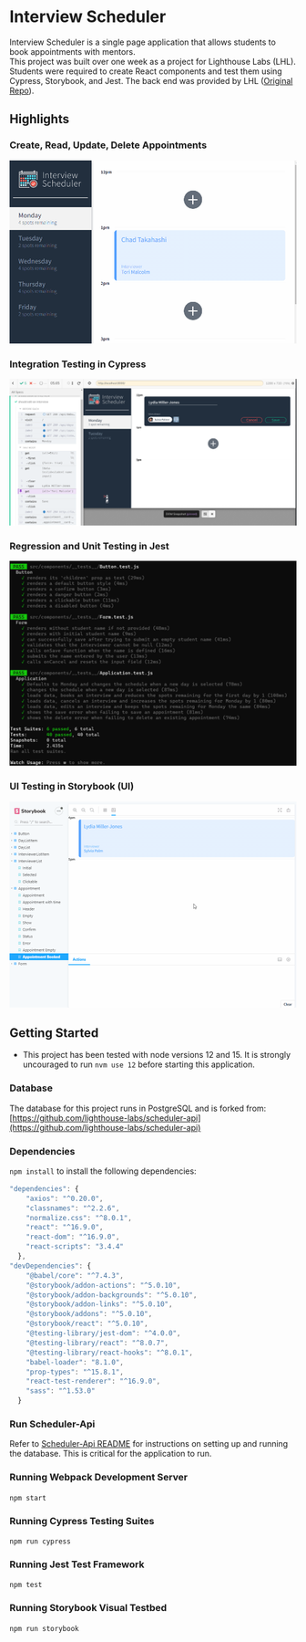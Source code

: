 # Interview Scheduler

Interview Scheduler is a single page application that allows students to book appointments with mentors.\
This project was built over one week as a project for Lighthouse Labs (LHL). Students were required to create React components and test them using Cypress, Storybook, and Jest. The back end was provided by LHL ([Original Repo](https://github.com/lighthouse-labs/scheduler/)).

## Highlights

### Create, Read, Update, Delete Appointments

<img src=https://github.com/Jason-Wall/scheduler/blob/master/documents/01_App_Overview.gif/>

### Integration Testing in Cypress

<img src=https://github.com/Jason-Wall/scheduler/blob/master/documents/02_Cypress.png/>

### Regression and Unit Testing in Jest

<img src=https://github.com/Jason-Wall/scheduler/blob/master/documents/03_Jest.png/>

### UI Testing in Storybook (UI)

<img src=https://github.com/Jason-Wall/scheduler/blob/master/documents/04_Storybook.gif/>

## Getting Started

- This project has been tested with node versions 12 and 15. It is strongly uncouraged to run
  `nvm use 12` before starting this application.

### Database

The database for this project runs in PostgreSQL and is forked from:
[https://github.com/lighthouse-labs/scheduler-api](https://github.com/lighthouse-labs/scheduler-api)

### Dependencies

`npm install` to install the following dependencies:

```js
"dependencies": {
    "axios": "^0.20.0",
    "classnames": "^2.2.6",
    "normalize.css": "^8.0.1",
    "react": "^16.9.0",
    "react-dom": "^16.9.0",
    "react-scripts": "3.4.4"
  },
"devDependencies": {
    "@babel/core": "^7.4.3",
    "@storybook/addon-actions": "^5.0.10",
    "@storybook/addon-backgrounds": "^5.0.10",
    "@storybook/addon-links": "^5.0.10",
    "@storybook/addons": "^5.0.10",
    "@storybook/react": "^5.0.10",
    "@testing-library/jest-dom": "^4.0.0",
    "@testing-library/react": "^8.0.7",
    "@testing-library/react-hooks": "^8.0.1",
    "babel-loader": "8.1.0",
    "prop-types": "^15.8.1",
    "react-test-renderer": "^16.9.0",
    "sass": "^1.53.0"
  }
```

### Run Scheduler-Api

Refer to [Scheduler-Api README](<(https://github.com/lighthouse-labs/scheduler-api)>) for instructions on setting up and running the database. This is critical for the application to run.

### Running Webpack Development Server

`npm start`

### Running Cypress Testing Suites

`npm run cypress`

### Running Jest Test Framework

`npm test`

### Running Storybook Visual Testbed

`npm run storybook`
